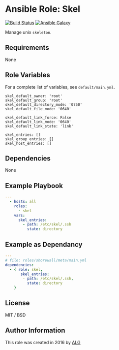 # Ansible Role: Skel

[![Build Status](https://travis-ci.org/AttestationLegale/ansible-role-skel.svg?branch=master)](https://travis-ci.org/AttestationLegale/ansible-role-skel) [![Ansible Galaxy](http://img.shields.io/badge/ansible--galaxy-skel-blue.svg)](https://galaxy.ansible.com/AttestationLegale/skel/)

Manage unix `skeleton`.

## Requirements

None

## Role Variables

For a complete list of variables, see `default/main.yml`.

    skel_default_owner: 'root'
    skel_default_group: 'root'
    skel_default_directory_mode: '0750'
    skel_default_file_mode: '0640'

    skel_default_link_force: False
    skel_default_link_mode: '0640'
    skel_default_link_state: 'link'

    skel_entries: []
    skel_group_entries: []
    skel_host_entries: []

## Dependencies

None

## Example Playbook

```yaml
---
  - hosts: all
    roles:
      - skel
    vars:
      skel_entries:
        - path: /etc/skel/.ssh
          state: directory
```

## Example as Dependancy

```yaml
---
# file: roles/shorewall/meta/main.yml
dependencies:
  - { role: skel, 
       skel_entries:
        - path: /etc/skel/.ssh,
          state: directory
    }
```
## License

MIT / BSD

## Author Information

This role was created in 2016 by [ALG](https://www.attestationlegale.fr)
